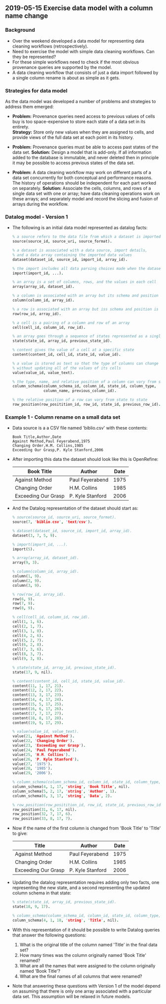 ## 2019-05-15 Exercise data model with a column name change

### Background
- Over the weekend developed a data model for representing data cleaning workflows (retrospectively).
- Need to exercise the model with simple data cleaning workflows. Can they be represented?
- For these simple workflows need to check if the most obvious provenance queries are supported by the model.
- A data cleaning workflow that consists of just a data import followed by a single column rename is about as simple as it gets.

### Strategies for data model
As the data model was developed a number of problems and strategies to address them emerged:

- **Problem:** Provenance queries need access to previous values of cells buy is too space-expensive to store each state of a data set in its entirety.  
**Strategy:** Store only new values when they are assigned to cells, and provide views of the full data set at each point in its history.


-   **Problem:**  Provenance queries must be able to access past states of the data set.
**Solution:** Design a model that is add-only.  If all information added to the database is immutable, and never deleted then in principle it may be possible to access previous states of the data set.

- **Problem:**  A data cleaning workflow may work on different parts of a data set concurrently for both conceptual and performance reasons.  The history of operations should be independent for each part worked on separately.
**Solution:**  Associate the cells, columns, and rows of a single data set with one or array; have data cleaning operations work on these arrays; and separately model and record the slicing and fusion of arrays during the workflow.

### Datalog model - Version 1
- The following is an initial data model represented as datalog facts:

    ```prolog
    % a source refers to the data file from which a dataset is imported
    source(source_id, source_uri, source_format).
    
    % a dataset is associated with a data source, import details,
    % and a data array containing the imported data values
    dataset(dataset_id, source_id, import_id, array_id).
    
    % the import includes all data parsing choices made when the dataset was created
    import(import_id, ...).
    
    % an array is a set of columns, rows, and the values in each cell
    array(array_id, dataset_id).
    
    % a column is associated with an array but its schema and position is elsewhere
    column(column_id, array_id).
    
    % a row is associated with an array but iss schema and position is elsewhere
    row(row_id, array_id).
    
    % a cell is a pairing of a column and row of an array
    cell(cell_id, column_id, row_id).
    
    % an array goes through a sequence of states represented as a singly-linked list
    state(state_id, array_id, previous_state_id).
    
    % content gives the value of a cell at a specific state
    content(content_id, cell_id, state_id, value_id).
    
    % a value is stored as text so that the type of columns can change
    % without updating all of the values of its cells
    value(value_id, value_text).
    
    % the type, name, and relative position of a column can vary from state to state
    column_schema(column_schema_id, column_id, state_id, column_type,
                  column_name, previous_column_id).
    
    % the relative position of a row can vary from state to state
    row_position(row_positition_id, row_id, state_id, previous_row_id).
    ```

### Example 1 - Column rename on a small data set

- Data source is a a CSV file named 'biblio.csv' with these contents:

    ```csv
    Book Title,Author,Date
    Against Method,Paul Feyerabend,1975
    Changing Order,H.M. Collins,1985
    Exceeding Our Grasp,P. Kyle Stanford,2006
    ```

- After importing this data the dataset should look like this is OpenRefine:

	|Book Title|Author|Date|
	|--|--|--|
	|Against Method|Paul Feyerabend|1975|
	|Changing Order|H.M. Collins|1985|
	|Exceeding Our Grasp|P. Kyle Stanford|2006|

- And the Datalog representation of the dataset should start as:

    ```prolog
    % source(source_id, source_uri, source_format).
    source(7, 'biblio.csv', 'text/csv').
    
    % dataset(dataset_id, source_id, import_id, array_id).
    dataset(3, 7, 5, 9).
    
    % import(import_id, ...).
    import(5).
    
    % array(array_id, dataset_id).
    array(9, 3).
    
    % column(column_id, array_id).
    column(1, 9).
    column(2, 9).
    column(3, 9).
    
    % row(row_id, array_id).
    row(6, 9).
    row(7, 9).
    row(8, 9).
    
    % cell(cell_id, column_id, row_id).
    cell(1, 1, 6).
    cell(2, 1, 7).
    cell(3, 1, 8).
    cell(4, 2, 6).
    cell(5, 2, 7).
    cell(6, 2, 8).
    cell(7, 3, 6).
    cell(8, 3, 7).
    cell(9, 3, 8).
    
    % state(state_id, array_id, previous_state_id).
    state(17, 9, nil).
    
    % content(content_id, cell_id, state_id, value_id).
    content(11, 1, 17, 21).
    content(12, 2, 17, 22).
    content(13, 3, 17, 23).
    content(14, 4, 17, 24).
    content(15, 5, 17, 25).
    content(16, 6, 17, 26).
    content(17, 7, 17, 27).
    content(18, 8, 17, 28).
    content(19, 9, 17, 29).
    
    % value(value_id, value_text).
    value(21, 'Against Method').
    value(22, 'Changing Order').
    value(23, 'Exceeding our Grasp').
    value(24, 'Paul Feyerabend').
    value(25, 'H.M. Collins').
    value(26, 'P. Kyle Stanford').
    value(27, '1975').
    value(28, '1985').
    value(29, '2006').
    
    % column_schema(column_schema_id, column_id, state_id, column_type, column_name, previous_column_id).
    column_schema(4, 1, 17, 'string', 'Book Title', nil).
    column_schema(5, 2, 17, 'string', 'Author', 1).
    column_schema(6, 3, 17, 'string', 'Data', 2).
    
    % row_position(row_positition_id, row_id, state_id, previous_row_id).
    row_position(31, 6, 17, nil).
    row_position(32, 7, 17, 6).
    row_position(33, 8, 17, 7).
    ```

- Now if the name of the first column is changed from 'Book Title' to 'Title' to give:

	|Title|Author|Date|
	|--|--|--|
	|Against Method|Paul Feyerabend|1975|
	|Changing Order|H.M. Collins|1985|
	|Exceeding Our Grasp|P. Kyle Stanford|2006|

- Updating the datalog representation requires adding only two facts, one representing the new state, and a second representing the updated column schema in that state:

    ```prolog
    % state(state_id, array_id, previous_state_id).
    state(18, 9, 17).
    
    % column_schema(column_schema_id, column_id, state_id, column_type, column_name, previous_column_id).
    column_schema(4, 1, 18, 'string', 'Title', nil).
    ```
- With this representation of it should be possible to write Datalog queries that answer the following questions:

	1. What is the original title of the column named 'Title' in the final data set?
	2. How many times was the column originally named 'Book Title' renamed?
	3. What are all the names that were assigned to the column originally named 'Book Title'?
	4. What are the final names of all columns that were renamed?

- Note that answering these questions with Version 1 of the model depend on assuming that there is only one array associated with a particular data set.  This assumption will be relaxed in future models.


